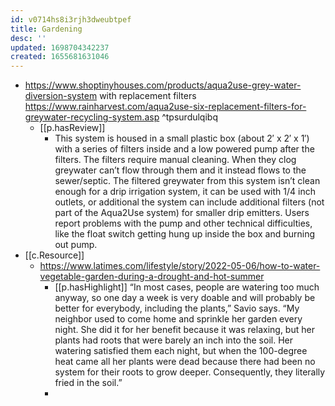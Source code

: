 ```yaml
---
id: v0714hs8i3rjh3dweubtpef
title: Gardening
desc: ''
updated: 1698704342237
created: 1655681631046
---
```


- https://www.shoptinyhouses.com/products/aqua2use-grey-water-diversion-system with replacement filters https://www.rainharvest.com/aqua2use-six-replacement-filters-for-greywater-recycling-system.asp ^tpsurdulqibq
  - [[p.hasReview]] 
    - This system is housed in a small plastic box (about 2′ x 2′ x 1′) with a series of filters inside and a low powered pump after the filters. The filters require manual cleaning. When they clog greywater can’t flow through them and it instead flows to the sewer/septic. The filtered greywater from this system isn’t clean enough for a drip irrigation system, it can be used with 1/4 inch outlets, or additional the system can include additional filters (not part of the Aqua2Use system) for smaller drip emitters. Users report problems with the pump and other technical difficulties, like the float switch getting hung up inside the box and burning out pump.
- [[c.Resource]]
  - https://www.latimes.com/lifestyle/story/2022-05-06/how-to-water-vegetable-garden-during-a-drought-and-hot-summer
    - [[p.hasHighlight]] “In most cases, people are watering too much anyway, so one day a week is very doable and will probably be better for everybody, including the plants,” Savio says. “My neighbor used to come home and sprinkle her garden every night. She did it for her benefit because it was relaxing, but her plants had roots that were barely an inch into the soil. Her watering satisfied them each night, but when the 100-degree heat came all her plants were dead because there had been no system for their roots to grow deeper. Consequently, they literally fried in the soil.”
    - 
